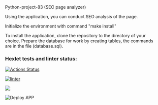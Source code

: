 Python-project-83 (SEO page analyzer)

Using the application, you can conduct SEO analysis of the page.

Initialize the environment with command "make install"

To install the application, clone the repository to the directory of your choice. Prepare the database for work by creating tables, the commands are in the file (database.sql).

### Hexlet tests and linter status:
[![Actions Status](https://github.com/WeibHai/python-project-83/workflows/hexlet-check/badge.svg)](https://github.com/WeibHai/python-project-83/actions)

[![linter](https://github.com/WeibHai/python-project-83/actions/workflows/lint.yml/badge.svg)](https://github.com/WeibHai/python-project-83/actions/workflows/lint.yml)

<a href="https://codeclimate.com/github/WeibHai/python-project-83/maintainability"><img src="https://api.codeclimate.com/v1/badges/2c56adae486da2256747/maintainability" /></a>

![Deploy APP](xref:python-project-83-production-0301.up.railway.app)
